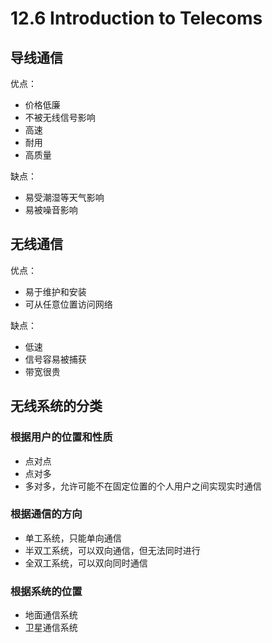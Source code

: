 
12\.6 Introduction to Telecoms
==============================


导线通信
----


优点：


* 价格低廉
* 不被无线信号影响
* 高速
* 耐用
* 高质量


缺点：


* 易受潮湿等天气影响
* 易被噪音影响


无线通信
----


优点：


* 易于维护和安装
* 可从任意位置访问网络


缺点：


* 低速
* 信号容易被捕获
* 带宽很贵


无线系统的分类
-------


### 根据用户的位置和性质


* 点对点
* 点对多
* 多对多，允许可能不在固定位置的个人用户之间实现实时通信


### 根据通信的方向


* 单工系统，只能单向通信
* 半双工系统，可以双向通信，但无法同时进行
* 全双工系统，可以双向同时通信


### 根据系统的位置


* 地面通信系统
* 卫星通信系统


